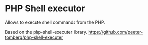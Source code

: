 PHP Shell executor
==================

Allows to execute shell commands from the PHP.

Based on the php-shell-executer library.
https://github.com/peeter-tomberg/php-shell-executer

